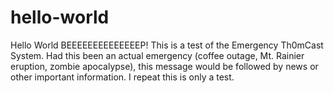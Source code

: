 # hello-world
Hello World
BEEEEEEEEEEEEEEP! This is a test of the Emergency Th0mCast System. Had this been an actual emergency (coffee outage, Mt. Rainier eruption, zombie apocalypse), this message would be followed by news or other important information. I repeat this is only a test.
